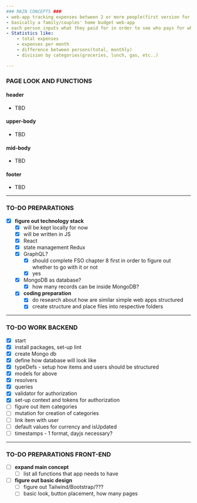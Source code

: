 ```yaml
---
### MAIN CONCEPTS ###
- web-app tracking expenses between 2 or more people(first version for two)
- basically a family/couples' home budget web-app
- each person inputs what they paid for in order to see who pays for what
- Statistics like:
    - total expenses
    - expenses per month
    - difference between persons(total, monthly)
    - division by categories(groceries, lunch, gas, etc..)

---
```


### PAGE LOOK AND FUNCTIONS ###

#### header
- TBD
#### upper-body
- TBD
#### mid-body
- TBD
#### footer
- TBD


---

### TO-DO PREPARATIONS ###
- [X] **figure out technology stack**
  - [X] will be kept locally for now
  - [X] will be written in JS
  - [X] React
  - [X] state management Redux
  - [X] GraphQL?
    - [X] should complete FSO chapter 8 first in order to figure out whether to go with it or not
    - [X] yes
  - [X] MongoDB as database?
    - [X] how many records can be inside MongoDB?
  - [X] **coding preparation**
      - [X] do research about how are similar simple web apps structured
      - [X] create structure and place files into respective folders

---

### TO-DO WORK BACKEND ###
 - [X] start
 - [X] install packages, set-up lint
 - [X] create Mongo db
 - [X] define how database will look like
 - [X] typeDefs - setup how items and users should be structured
 - [X] models for above
 - [X] resolvers
 - [X] queries
 - [X] validator for authorization
 - [X] set-up context and tokens for authorization
 - [ ] figure out item categories
 - [ ] mutation for creation of categories
 - [ ] link item with user
 - [ ] default values for currency and isUpdated
 - [ ] timestamps - 1 format, dayjs necessary?

---

### TO-DO PREPARATIONS FRONT-END ###
- [ ] **expand main concept**
  - [ ] list all functions that app needs to have

- [ ] **figure out basic design**
  - [ ] figure out Tailwind/Bootstrap/???
  - [ ] basic look, button placement, how many pages
